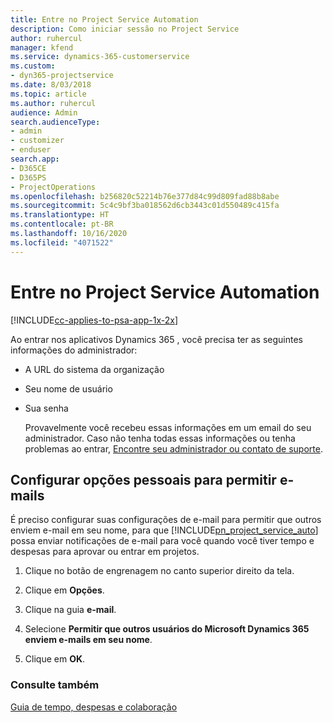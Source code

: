 ```yaml
---
title: Entre no Project Service Automation
description: Como iniciar sessão no Project Service
author: ruhercul
manager: kfend
ms.service: dynamics-365-customerservice
ms.custom:
- dyn365-projectservice
ms.date: 8/03/2018
ms.topic: article
ms.author: ruhercul
audience: Admin
search.audienceType:
- admin
- customizer
- enduser
search.app:
- D365CE
- D365PS
- ProjectOperations
ms.openlocfilehash: b256820c52214b76e377d84c99d809fad88b8abe
ms.sourcegitcommit: 5c4c9bf3ba018562d6cb3443c01d550489c415fa
ms.translationtype: HT
ms.contentlocale: pt-BR
ms.lasthandoff: 10/16/2020
ms.locfileid: "4071522"
---
```

# <a name="sign-in-to-project-service-automation"></a>Entre no Project Service Automation

[!INCLUDE[cc-applies-to-psa-app-1x-2x](../includes/cc-applies-to-psa-app-1x-2x.md)]

Ao entrar nos aplicativos Dynamics 365 , você precisa ter as seguintes informações do administrador:  
  
- A URL do sistema da organização  
  
- Seu nome de usuário  
  
- Sua senha  
  
  Provavelmente você recebeu essas informações em um email do seu administrador. Caso não tenha todas essas informações ou tenha problemas ao entrar, [Encontre seu administrador ou contato de suporte](https://docs.microsoft.com/dynamics365/customerengagement/on-premises/basics/find-administrator-support).  
  
## <a name="set-your-personal-options-to-allow-email"></a>Configurar opções pessoais para permitir e-mails  
 É preciso configurar suas configurações de e-mail para permitir que outros enviem e-mail em seu nome, para que [!INCLUDE[pn_project_service_auto](../includes/pn-project-service-auto.md)] possa enviar notificações de e-mail para você quando você tiver tempo e despesas para aprovar ou entrar em projetos.  
  
1.  Clique no botão de engrenagem no canto superior direito da tela.  
  
2.  Clique em **Opções**.  
  
3.  Clique na guia **e-mail**.  
  
4.  Selecione **Permitir que outros usuários do Microsoft Dynamics 365 enviem e-mails em seu nome**.  
  
5.  Clique em **OK**.  
  
### <a name="see-also"></a>Consulte também  
 [Guia de tempo, despesas e colaboração](../psa/time-expense-collaboration-guide.md)
